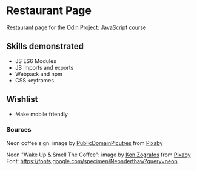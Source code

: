 # Restaurant Page

Restaurant page for the <a href="https://www.theodinproject.com/lessons/node-path-javascript-restaurant-page">Odin Project: JavaScript course</a>

## Skills demonstrated

- JS ES6 Modules
- JS imports and exports
- Webpack and npm
- CSS keyframes

## Wishlist

- Make mobile friendly

### Sources

Neon coffee sign: image by <a href="https://pixabay.com/users/publicdomainpictures-14/?utm_source=link-attribution&utm_medium=referral&utm_campaign=image&utm_content=19290">PublicDomainPicutres</a> from <a href="https://pixabay.com//?utm_source=link-attribution&utm_medium=referral&utm_campaign=image&utm_content=19290">Pixaby</a>

Neon "Wake Up & Smell The Coffee": image by <a href="https://pixabay.com/users/8268513-8268513/?utm_source=link-attribution&utm_medium=referral&utm_campaign=image&utm_content=5957960">Kon Zografos</a> from <a href="https://pixabay.com//?utm_source=link-attribution&utm_medium=referral&utm_campaign=image&utm_content=5957960">Pixaby</a>
Font: https://fonts.google.com/specimen/Neonderthaw?query=neon
